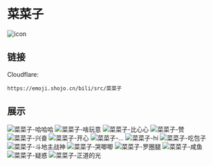 # 菜菜子
![icon](https://emoji.shojo.cn/bili/src/菜菜子/icon.png)
## 链接
Cloudflare:
```
https://emoji.shojo.cn/bili/src/菜菜子
```
## 展示
![菜菜子-哈哈哈](https://emoji.shojo.cn/bili/src/菜菜子/菜菜子-哈哈哈.png)
![菜菜子-啥玩意](https://emoji.shojo.cn/bili/src/菜菜子/菜菜子-啥玩意.png)
![菜菜子-比心心](https://emoji.shojo.cn/bili/src/菜菜子/菜菜子-比心心.png)
![菜菜子-赞](https://emoji.shojo.cn/bili/src/菜菜子/菜菜子-赞.png)
![菜菜子-兴奋](https://emoji.shojo.cn/bili/src/菜菜子/菜菜子-兴奋.png)
![菜菜子-开心](https://emoji.shojo.cn/bili/src/菜菜子/菜菜子-开心.png)
![菜菜子-…](https://emoji.shojo.cn/bili/src/菜菜子/菜菜子-….png)
![菜菜子-hi](https://emoji.shojo.cn/bili/src/菜菜子/菜菜子-hi.png)
![菜菜子-吃包子](https://emoji.shojo.cn/bili/src/菜菜子/菜菜子-吃包子.png)
![菜菜子-斗地主战神](https://emoji.shojo.cn/bili/src/菜菜子/菜菜子-斗地主战神.png)
![菜菜子-哭唧唧](https://emoji.shojo.cn/bili/src/菜菜子/菜菜子-哭唧唧.png)
![菜菜子-罗圈腿](https://emoji.shojo.cn/bili/src/菜菜子/菜菜子-罗圈腿.png)
![菜菜子-咸鱼](https://emoji.shojo.cn/bili/src/菜菜子/菜菜子-咸鱼.png)
![菜菜子-疑惑](https://emoji.shojo.cn/bili/src/菜菜子/菜菜子-疑惑.png)
![菜菜子-正道的光](https://emoji.shojo.cn/bili/src/菜菜子/菜菜子-正道的光.png)
